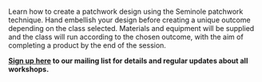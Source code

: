 Learn how to create a patchwork design using the Seminole patchwork technique. Hand embellish your design before creating a unique outcome depending on the class selected.
Materials and equipment will be supplied and the class will run according to the chosen outcome, with the aim of completing a product by the end of the session.

**[Sign up here](/contact)  to our mailing list for details and regular updates about all workshops.**
